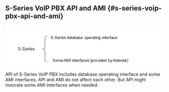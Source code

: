## S-Series VoIP PBX API and AMI {#s-series-voip-pbx-api-and-ami}

![](/assets/import3.png)

API of S-Series VoIP PBX includes database operating interface and some AMI interfaces. API and AMI do not affect each other. But API might invocate some AMI interfaces when needed.

